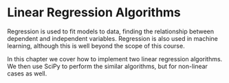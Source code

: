 # Linear Regression Algorithms

Regression is used to fit models to data, finding the relationship between dependent and independent variables. Regression is also used in machine learning, although this is well beyond the scope of this course.

In this chapter we cover how to implement two linear regression algorithms. We then use SciPy to perform the similar algorithms, but for non-linear cases as well.
